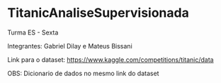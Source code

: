 # TitanicAnaliseSupervisionada

Turma ES - Sexta

Integrantes: Gabriel Dilay e Mateus Bissani

Link para o dataset: https://www.kaggle.com/competitions/titanic/data

OBS: Dicionario de dados no mesmo link do dataset
